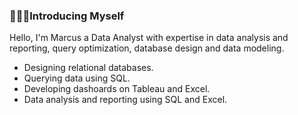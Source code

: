 ### 🙎🏽‍♂️Introducing Myself

Hello, I'm Marcus a Data Analyst with expertise in data analysis and reporting, query optimization, database design and data modeling.

  - Designing relational databases.
  - Querying data using SQL.
  - Developing dashoards on Tableau and Excel.
  - Data analysis and reporting using SQL and Excel.
